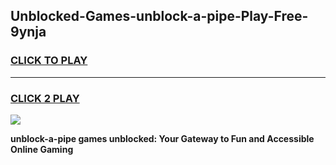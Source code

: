 
## Unblocked-Games-unblock-a-pipe-Play-Free-9ynja
<h3>
<a href="https://premium76.site?title=unblock-a-pipe&ref=23A">CLICK TO PLAY</a></h3>
<hr>

<h3>
<a href="https://premium76.site?title=unblock-a-pipe&ref=23A">CLICK 2 PLAY</a>
  
</h3>

<a href="https://premium76.site?title=unblock-a-pipe&ref=23A"><img src="https://clearcache.store/games.png"></a>


**unblock-a-pipe games unblocked: Your Gateway to Fun and Accessible Online Gaming**
